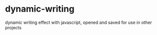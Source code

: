 # dynamic-writing
dynamic writing effect with javascript, opened and saved for use in other projects
